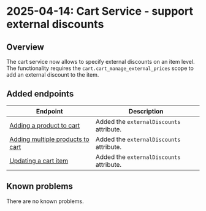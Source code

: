 ---
---

# 2025-04-14: Cart Service - support external discounts

## Overview

The cart service now allows to specify external discounts on an item level. The functionality requires the `cart.cart_manage_external_prices` scope to add an external discount to the item.

## Added endpoints

| Endpoint                                                                                          | Description                       |
|---------------------------------------------------------------------------------------------------|-----------------------------------|
| [Adding a product to cart](/openapi/cart/#operation/POST-cart-add-item-to-cart)                   | Added the `externalDiscounts` attribute. |
| [Adding multiple products to cart](/openapi/cart/#operation/POST-cart-add-multiple-items-to-cart) | Added the `externalDiscounts` attribute. |
| [Updating a cart item](/openapi/cart/#operation/POST-cart-add-item-to-cart)                       | Added the `externalDiscounts` attribute. |

## Known problems

There are no known problems.